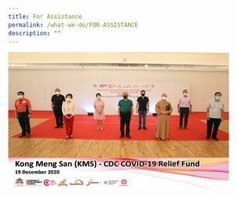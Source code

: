 ```yaml
---
title: For Assistance
permalink: /what-we-do/FOR-ASSISTANCE
description: ""
---
```

![](/images/What%20We%20Do/thumbnail_kms_cdc-crf.jpg)
